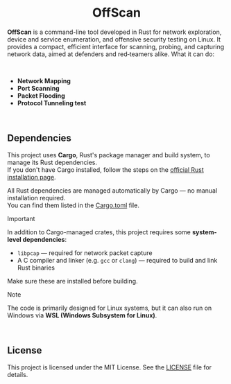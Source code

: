 <h1 align="center"> OffScan </h1>

**OffScan** is a command-line tool developed in Rust for network exploration, device and service enumeration, and offensive security testing on Linux. It provides a compact, efficient interface for scanning, probing, and capturing network data, aimed at defenders and red‑teamers alike. What it can do:

<br>

- **Network Mapping**
- **Port Scanning**
- **Packet Flooding**
- **Protocol Tunneling test**

<br>


## Dependencies

This project uses **Cargo**, Rust's package manager and build system, to manage its Rust dependencies.  
If you don't have Cargo installed, follow the steps on the [official Rust installation page](https://www.rust-lang.org/tools/install).

All Rust dependencies are managed automatically by Cargo — no manual installation required.  
You can find them listed in the [Cargo.toml](https://github.com/olivercalazans/offscan/blob/main/Cargo.toml) file.

> [!IMPORTANT]
> In addition to Cargo-managed crates, this project requires some **system-level dependencies**:
>
> - `libpcap` — required for network packet capture  
> - A C compiler and linker (e.g. `gcc` or `clang`) — required to build and link Rust binaries  
>
> Make sure these are installed before building.

> [!NOTE]
> The code is primarily designed for Linux systems, but it can also run on Windows via **WSL (Windows Subsystem for Linux)**.

<br>



## License
This project is licensed under the MIT License. See the [LICENSE](LICENSE) file for details.
